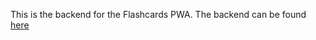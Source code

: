 This is the backend for the Flashcards PWA.
The backend can be found [here](https://github.com/MasterPieceSVK/flashcards_backend)
